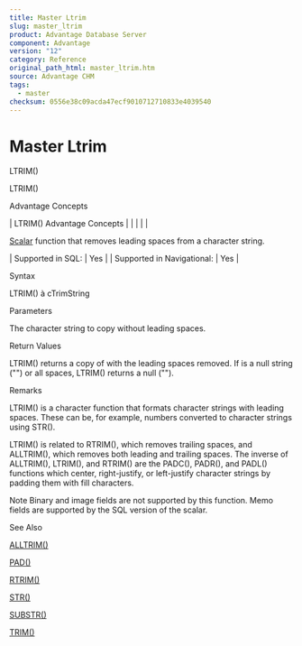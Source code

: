 ```yaml
---
title: Master Ltrim
slug: master_ltrim
product: Advantage Database Server
component: Advantage
version: "12"
category: Reference
original_path_html: master_ltrim.htm
source: Advantage CHM
tags:
  - master
checksum: 0556e38c09acda47ecf9010712710833e4039540
---
```


# Master Ltrim

LTRIM()

LTRIM()

Advantage Concepts

| LTRIM()  Advantage Concepts |  |  |  |  |

[Scalar](master_supported_scalar_functions.md) function that removes leading spaces from a character string.

| Supported in SQL: | Yes |
| Supported in Navigational: | Yes |

Syntax

LTRIM(<cString>) à cTrimString

Parameters

<cString> The character string to copy without leading spaces.

Return Values

LTRIM() returns a copy of <cString> with the leading spaces removed. If <cString> is a null string ("") or all spaces, LTRIM() returns a null ("").

Remarks

LTRIM() is a character function that formats character strings with leading spaces. These can be, for example, numbers converted to character strings using STR().

LTRIM() is related to RTRIM(), which removes trailing spaces, and ALLTRIM(), which removes both leading and trailing spaces. The inverse of ALLTRIM(), LTRIM(), and RTRIM() are the PADC(), PADR(), and PADL() functions which center, right-justify, or left-justify character strings by padding them with fill characters.

Note Binary and image fields are not supported by this function. Memo fields are supported by the SQL version of the scalar.

See Also

[ALLTRIM()](master_alltrim.md)

[PAD()](master_pad.md)

[RTRIM()](master_rtrim.md)

[STR()](master_str.md)

[SUBSTR()](master_substr.md)

[TRIM()](master_trim.md)

